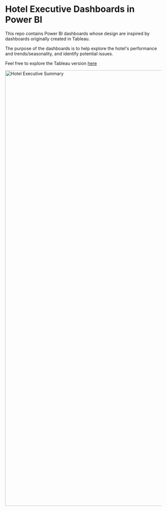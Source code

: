 # Hotel Executive Dashboards in Power BI

This repo contains Power BI dashboards whose design are inspired by dashboards originally created in Tableau.

The purpose of the dashboards is to help explore the hotel's performance and trends/seasonality, and identify potential issues.

Feel free to explore the Tableau version [here](https://public.tableau.com/app/profile/dimitris.angelides/viz/HotelExecutiveDashboards/HotelExecutiveSummaryReport)


<img width="1402" alt="Hotel Executive Summary" src="https://github.com/Dimitris-Angelides/Hotel-Executive-Dashboards-in-Power-BI/assets/45830568/8e8f25c5-2eee-4ea9-9405-06756c06be7c">
